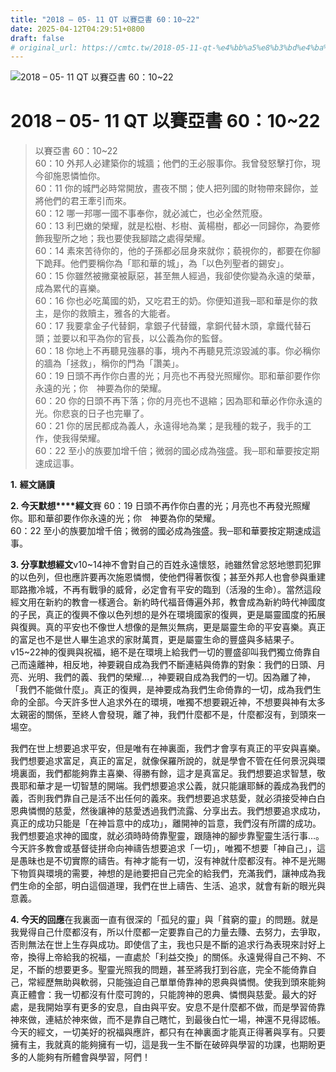 ```yaml
---
title: "2018 – 05- 11 QT 以賽亞書 60：10~22"
date: 2025-04-12T04:29:51+0800
draft: false
# original_url: https://cmtc.tw/2018-05-11-qt-%e4%bb%a5%e8%b3%bd%e4%ba%9e%e6%9b%b8-60%ef%bc%9a1022
---
```


![2018 – 05- 11 QT 以賽亞書 60：10\~22](/images/qt.jpg   "2018 – 05- 11 QT 以賽亞書 60：10\~22")

# 2018 – 05- 11 QT 以賽亞書 60：10\~22

> 以賽亞書 60：10\~22  
> 60：10 外邦人必建築你的城牆；他們的王必服事你。我曾發怒擊打你，現今卻施恩憐恤你。  
> 60：11 你的城門必時常開放，晝夜不關；使人把列國的財物帶來歸你，並將他們的君王牽引而來。  
> 60：12 哪一邦哪一國不事奉你，就必滅亡，也必全然荒廢。  
> 60：13 利巴嫩的榮耀，就是松樹、杉樹、黃楊樹，都必一同歸你，為要修飾我聖所之地；我也要使我腳踏之處得榮耀。  
> 60：14 素來苦待你的，他的子孫都必屈身來就你；藐視你的，都要在你腳下跪拜。他們要稱你為「耶和華的城」，為「以色列聖者的錫安」。  
> 60：15 你雖然被撇棄被厭惡，甚至無人經過，我卻使你變為永遠的榮華，成為累代的喜樂。  
> 60：16 你也必吃萬國的奶，又吃君王的奶。你便知道我─耶和華是你的救主，是你的救贖主，雅各的大能者。  
> 60：17 我要拿金子代替銅，拿銀子代替鐵，拿銅代替木頭，拿鐵代替石頭；並要以和平為你的官長，以公義為你的監督。  
> 60：18 你地上不再聽見強暴的事，境內不再聽見荒涼毀滅的事。你必稱你的牆為「拯救」，稱你的門為「讚美」。  
> 60：19 日頭不再作你白晝的光；月亮也不再發光照耀你。耶和華卻要作你永遠的光；你　神要為你的榮耀。  
> 60：20 你的日頭不再下落；你的月亮也不退縮；因為耶和華必作你永遠的光。你悲哀的日子也完畢了。  
> 60：21 你的居民都成為義人，永遠得地為業；是我種的栽子，我手的工作，使我得榮耀。  
> 60：22 至小的族要加增千倍；微弱的國必成為強盛。我─耶和華要按定期速成這事。

**1.** **經文誦讀**

**2. 今天默想****經文**賽 60：19 日頭不再作你白晝的光；月亮也不再發光照耀你。耶和華卻要作你永遠的光；你　神要為你的榮耀。  
60：22 至小的族要加增千倍；微弱的國必成為強盛。我─耶和華要按定期速成這事。

**3. 分享默想經文**v10\~14神不會對自己的百姓永遠懷怒，祂雖然曾忿怒地懲罰犯罪的以色列，但也應許要再次施恩憐憫，使他們得著恢復；甚至外邦人也會參與重建耶路撒冷城，不再有戰爭的威脅，必定會有平安的臨到（活潑的生命）。當然這段經文用在新約的教會一樣適合。新約時代福音傳遍外邦，教會成為新約時代神國度的子民，真正的復興不像以色列想的是外在環境國家的復興，更是屬靈國度的拓展與復興。真的平安也不像世人想像的是無災無病，更是屬靈生命的平安喜樂。真正的富足也不是世人畢生追求的家財萬貫，更是屬靈生命的豐盛與多結果子。v15\~22神的復興與祝福，絕不是在環境上給我們一切的豐盛卻叫我們獨立倚靠自己而遠離神，相反地，神要親自成為我們不斷連結與倚靠的對象：我們的日頭、月亮、光明、我們的義、我們的榮耀…，神要親自成為我們的一切。因為離了神，「我們不能做什麼」。真正的復興，是神要成為我們生命倚靠的一切，成為我們生命的全部。今天許多世人追求外在的環境，唯獨不想要親近神，不想要與神有太多太親密的關係，至終人會發現，離了神，我們什麼都不是，什麼都沒有，到頭來一場空。

我們在世上想要追求平安，但是唯有在神裏面，我們才會享有真正的平安與喜樂。我們想要追求富足，真正的富足，就像保羅所說的，就是學會不管在任何景況與環境裏面，我們都能夠靠主喜樂、得勝有餘，這才是真富足。我們想要追求智慧，敬畏耶和華才是一切智慧的開端。我們想要追求公義，就只能讓耶穌的義成為我們的義，否則我們靠自己是活不出任何的義來。我們想要追求慈愛，就必須接受神白白恩典憐憫的慈愛，然後讓神的慈愛透過我們流露、分享出去。我們想要追求成功，真正的成功只能是「在神旨意中的成功」，離開神的旨意，我們沒有所謂的成功。我們想要追求神的國度，就必須時時倚靠聖靈，跟隨神的腳步靠聖靈生活行事…。今天許多教會或基督徒拼命向神禱告想要追求「一切」，唯獨不想要「神自己」，這是愚昧也是不切實際的禱告。有神才能有一切，沒有神就什麼都沒有。神不是光賜下物質與環境的需要，神想的是祂要把自己完全的給我們，充滿我們，讓神成為我們生命的全部，明白這個道理，我們在世上禱告、生活、追求，就會有新的眼光與意義。

**4. 今天的回應**在我裏面一直有很深的「孤兒的靈」與「貧窮的靈」的問題。就是我覺得自己什麼都沒有，所以什麼都一定要靠自己的力量去賺、去努力，去爭取，否則無法在世上生存與成功。即使信了主，我也只是不斷的追求行為表現來討好上帝，換得上帝給我的祝福，一直處於「利益交換」的關係。永遠覺得自己不夠、不足，不斷的想要更多。聖靈光照我的問題，甚至將我打到谷底，完全不能倚靠自己，常經歷無助與軟弱，只能強迫自己單單倚靠神的恩典與憐憫。使我到頭來能夠真正體會：我一切都沒有什麼可誇的，只能誇神的恩典、憐憫與慈愛。最大的好處，是我開始享有更多的安息，自由與平安。安息不是什麼都不做，而是學習倚靠神來做，連結於神來做，而不是靠自己瞎忙，到最後白忙一場，神還不見得認帳。今天的經文，一切美好的祝福與應許，都只有在神裏面才能真正得著與享有。只要擁有主，我就真的能夠擁有一切，這是我一生不斷在破碎與學習的功課，也期盼更多的人能夠有所體會與學習，阿們！